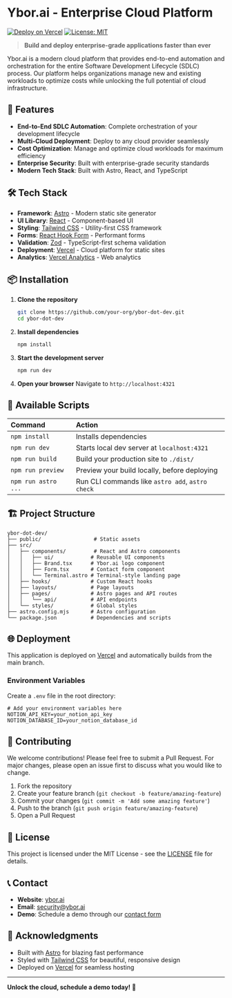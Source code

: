 # Ybor.ai - Enterprise Cloud Platform

[![Deploy on Vercel](https://vercel.com/button)](https://vercel.com/upsight-llc/ybor-dot-dev)
[![License: MIT](https://img.shields.io/badge/License-MIT-yellow.svg)](https://opensource.org/licenses/MIT)

> **Build and deploy enterprise-grade applications faster than ever**

Ybor.ai is a modern cloud platform that provides end-to-end automation and orchestration for the entire Software Development Lifecycle (SDLC) process. Our platform helps organizations manage new and existing workloads to optimize costs while unlocking the full potential of cloud infrastructure.

## 🚀 Features

- **End-to-End SDLC Automation**: Complete orchestration of your development lifecycle
- **Multi-Cloud Deployment**: Deploy to any cloud provider seamlessly
- **Cost Optimization**: Manage and optimize cloud workloads for maximum efficiency
- **Enterprise Security**: Built with enterprise-grade security standards
- **Modern Tech Stack**: Built with Astro, React, and TypeScript

## 🛠️ Tech Stack

- **Framework**: [Astro](https://astro.build/) - Modern static site generator
- **UI Library**: [React](https://reactjs.org/) - Component-based UI
- **Styling**: [Tailwind CSS](https://tailwindcss.com/) - Utility-first CSS framework
- **Forms**: [React Hook Form](https://react-hook-form.com/) - Performant forms
- **Validation**: [Zod](https://zod.dev/) - TypeScript-first schema validation
- **Deployment**: [Vercel](https://vercel.com/) - Cloud platform for static sites
- **Analytics**: [Vercel Analytics](https://vercel.com/analytics) - Web analytics

## 📦 Installation

1. **Clone the repository**
   ```bash
   git clone https://github.com/your-org/ybor-dot-dev.git
   cd ybor-dot-dev
   ```

2. **Install dependencies**
   ```bash
   npm install
   ```

3. **Start the development server**
   ```bash
   npm run dev
   ```

4. **Open your browser**
   Navigate to `http://localhost:4321`

## 🧞 Available Scripts

| Command                   | Action                                           |
| :------------------------ | :----------------------------------------------- |
| `npm install`             | Installs dependencies                            |
| `npm run dev`             | Starts local dev server at `localhost:4321`      |
| `npm run build`           | Build your production site to `./dist/`          |
| `npm run preview`         | Preview your build locally, before deploying     |
| `npm run astro ...`       | Run CLI commands like `astro add`, `astro check` |

## 🏗️ Project Structure

```
ybor-dot-dev/
├── public/                 # Static assets
├── src/
│   ├── components/         # React and Astro components
│   │   ├── ui/            # Reusable UI components
│   │   ├── Brand.tsx      # Ybor.ai logo component
│   │   ├── Form.tsx       # Contact form component
│   │   └── Terminal.astro # Terminal-style landing page
│   ├── hooks/             # Custom React hooks
│   ├── layouts/           # Page layouts
│   ├── pages/             # Astro pages and API routes
│   │   └── api/           # API endpoints
│   └── styles/            # Global styles
├── astro.config.mjs       # Astro configuration
└── package.json           # Dependencies and scripts
```

## 🌐 Deployment

This application is deployed on [Vercel](https://vercel.com/upsight-llc/ybor-dot-dev) and automatically builds from the main branch.

### Environment Variables

Create a `.env` file in the root directory:

```env
# Add your environment variables here
NOTION_API_KEY=your_notion_api_key
NOTION_DATABASE_ID=your_notion_database_id
```

## 🤝 Contributing

We welcome contributions! Please feel free to submit a Pull Request. For major changes, please open an issue first to discuss what you would like to change.

1. Fork the repository
2. Create your feature branch (`git checkout -b feature/amazing-feature`)
3. Commit your changes (`git commit -m 'Add some amazing feature'`)
4. Push to the branch (`git push origin feature/amazing-feature`)
5. Open a Pull Request

## 📄 License

This project is licensed under the MIT License - see the [LICENSE](LICENSE) file for details.

## 📞 Contact

- **Website**: [ybor.ai](https://ybor.ai)
- **Email**: security@ybor.ai
- **Demo**: Schedule a demo through our [contact form](https://ybor.ai)

## 🙏 Acknowledgments

- Built with [Astro](https://astro.build/) for blazing fast performance
- Styled with [Tailwind CSS](https://tailwindcss.com/) for beautiful, responsive design
- Deployed on [Vercel](https://vercel.com/) for seamless hosting

---

**Unlock the cloud, schedule a demo today!** 🚀
